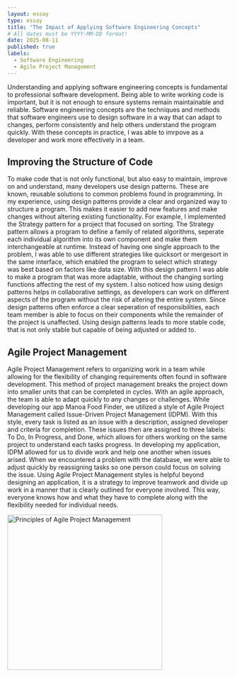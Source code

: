 ```yaml
---
layout: essay
type: essay
title: "The Impact of Applying Software Engineering Concepts"
# All dates must be YYYY-MM-DD format!
date: 2025-08-11
published: true
labels:
  - Software Engineering
  - Agile Project Management 
---
```


Understanding and applying software engineering concepts is fundamental to professional software development. Being able to write working code is important, but it is not enough to ensure systems remain maintainable and reliable. Software engineering concepts are the techniques and methods that software engineers use to design software in a way that can adapt to changes, perform consistently and help others understand the program quickly. With these concepts in practice, I was able to imrpove as a developer and work more effectively in a team.

## Improving the Structure of Code
To make code that is not only functional, but also easy to maintain, improve on and understand, many developers use design patterns. These are known, reusable solutions to common problems found in programming. In my experience, using design patterns provide a clear and organized way to structure a program. This makes it easier to add new features and make changes without altering existing functionality. For example, I implemented the Strategy pattern for a project that focused on sorting. The Strategy pattern allows a program to define a family of related algorithms, seperate each individual algorithm into its own component and make them interchangeable at runtime. Instead of having one single approach to the problem, I was able to use different strategies like quicksort or mergesort in the same interface, which enabled the program to select which strategy was best based on factors like data size. With this design pattern I was able to make a program that was more adaptable, without the changing sorting functions affecting the rest of my system. I also noticed how using design patterns helps in collaborative settings, as developers can work on different aspects of the program without the risk of altering the entire system. Since design patterns often enforce a clear seperation of responsibilities, each team member is able to focus on their components while the remainder of the project is unaffected. Using design patterns leads to more stable code, that is not only stable but capable of being adjusted or added to. 

## Agile Project Management
Agile Project Management refers to organizing work in a team while allowing for the flexibility of changing requirements often found in software development. This method of project management breaks the project down into smaller units that can be completed in cycles. With an agile approach, the team is able to adapt quickly to any changes or challenges. While developing our app Manoa Food Finder, we utilized a style of Agile Project Management called Issue-Driven Project Management (IDPM). With this style, every task is listed as an issue with a description, assigned developer and criteria for completion. These issues then are assigned to three labels: To Do, In Progress, and Done, which allows for others working on the same project to understand each tasks progress. In developing my application, IDPM allowed for us to divide work and help one another when issues arised. When we encountered a problem with the database, we were able to adjust quickly by reassigning tasks so one person could focus on solving the issue. Using Agile Project Management styles is helpful beyond designing an application, it is a strategy to improve teamwork and divide up work in a manner that is clearly outlined for everyone involved. This way, everyone knows how and what they have to complete along with the flexibility needed for individual needs.  

<img src="https://encrypted-tbn0.gstatic.com/images?q=tbn:ANd9GcR122EOwJitkBsU810jAk4aYSCXdR8o1XUZcE4Soh4rNIf8k8Z6pEvaLjGeBmgpqfFFPMw&usqp=CAU" alt="Principles of Agile Project Management" width="350">




